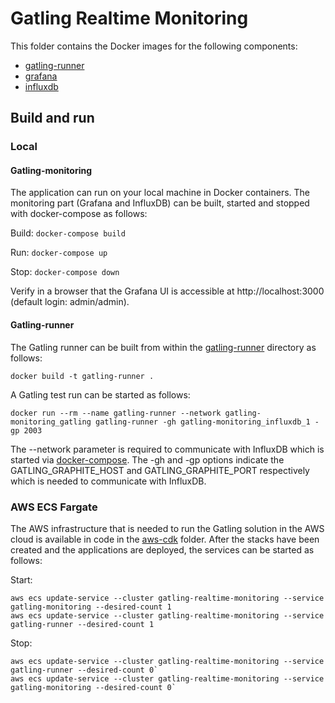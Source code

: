 # Gatling Realtime Monitoring
This folder contains the Docker images for the following components:
- [gatling-runner](./gatling-runner)
- [grafana](./grafana)
- [influxdb](./influxdb)

## Build and run
### Local
#### Gatling-monitoring
The application can run on your local machine in Docker containers. The monitoring part (Grafana and InfluxDB) 
can be built, started and stopped with docker-compose as follows:

Build:
`docker-compose build`

Run:
`docker-compose up`

Stop:
`docker-compose down`

Verify in a browser that the Grafana UI is accessible at http://localhost:3000 (default login: admin/admin).

#### Gatling-runner
The Gatling runner can be built from within the [gatling-runner](./gatling-runner) directory as follows:

`docker build -t gatling-runner .`

A Gatling test run can be started as follows: 

`docker run --rm --name gatling-runner --network gatling-monitoring_gatling gatling-runner -gh gatling-monitoring_influxdb_1 -gp 2003`

The --network parameter is required to communicate with InfluxDB which is started via [docker-compose](./docker-compose.yml).
The -gh and -gp options indicate the GATLING_GRAPHITE_HOST and GATLING_GRAPHITE_PORT respectively which is needed to communicate with InfluxDB.


### AWS ECS Fargate
The AWS infrastructure that is needed to run the Gatling solution in the AWS cloud is available in code in the [aws-cdk](../aws-cdk) folder.
After the stacks have been created and the applications are deployed, the services can be started as follows:

Start:
```
aws ecs update-service --cluster gatling-realtime-monitoring --service gatling-monitoring --desired-count 1
aws ecs update-service --cluster gatling-realtime-monitoring --service gatling-runner --desired-count 1
```

Stop:
```
aws ecs update-service --cluster gatling-realtime-monitoring --service gatling-runner --desired-count 0`
aws ecs update-service --cluster gatling-realtime-monitoring --service gatling-monitoring --desired-count 0`
```
